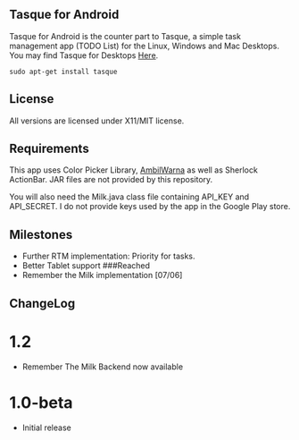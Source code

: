 ## Tasque for Android

Tasque for Android is the counter part to Tasque, a simple task management app (TODO List) for the Linux, Windows and Mac Desktops.
You may find Tasque for Desktops [Here](https://live.gnome.org/Tasque).

    sudo apt-get install tasque

## License
All versions are licensed under X11/MIT license.

## Requirements
This app uses Color Picker Library, [AmbilWarna](https://code.google.com/p/android-color-picker/) as well as Sherlock ActionBar. JAR files are not provided by this repository.

You will also need the Milk.java class file containing API_KEY and API_SECRET. I do not provide keys used by the app in the Google Play store.

## Milestones
* Further RTM implementation: Priority for tasks.
* Better Tablet support
###Reached
* Remember the Milk implementation [07/06]

## ChangeLog

# 1.2
* Remember The Milk Backend now available

# 1.0-beta
* Initial release

